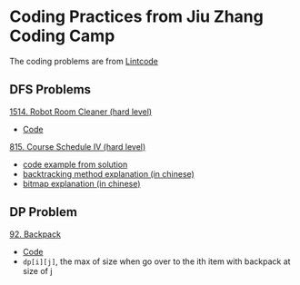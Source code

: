 # Coding Practices from Jiu Zhang Coding Camp
The coding problems are from [Lintcode](https://www.lintcode.com/)
## DFS Problems

[1514. Robot Room Cleaner (hard level)](https://www.lintcode.com/problem/robot-room-cleaner/description?_from=ladder&&fromId=160) 
- [Code](./code/robot_room_cleaner_1514.py)

[815. Course Schedule IV (hard level)](https://www.lintcode.com/problem/course-schedule-iv/description) 
- [code example from solution](./code/course_schedule_IV_815_example_sol.py)
- [backtracking method explanation (in chinese)](https://segmentfault.com/a/1190000006121957) 
- [bitmap explanation (in chinese)](https://www.cnblogs.com/cjsblog/p/11613708.html)



## DP Problem
[92. Backpack](https://www.lintcode.com/problem/backpack/description?_from=ladder&&fromId=160)
- [Code](./Backpack_92.py)
- `dp[i][j]`, the max of size when go over to the ith item with backpack at size of j 